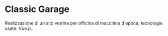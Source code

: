 # Classic Garage

Realizzazione di un sito vetrina per officina di macchine d'epoca, tecnologie usate: Vue.js.


<img src="/src/assets/img/modalità_pc.png" alt="">
<img src="/src/assets/img/modalità_mobile.png" alt="">